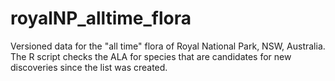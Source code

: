 # royalNP_alltime_flora
Versioned data for the "all time" flora of Royal National Park, NSW, Australia.  The R script checks the ALA for species that are candidates for new discoveries since the list was created.  
